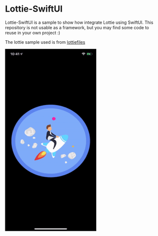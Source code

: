 # Lottie-SwiftUI

Lottie-SwiftUI is a sample to show how integrate Lottie using SwiftUI.
This repository is not usable as a framework, but you may find some code to reuse in your own project :)

The lottie sample used is from [lottiefiles](https://lottiefiles.com)

<img src="https://raw.githubusercontent.com/atelier-socle/Lottie-SwiftUI/master/Assets/sample.gif" width="300" height="600" />
